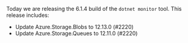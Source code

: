 Today we are releasing the 6.1.4 build of the `dotnet monitor` tool. This release includes:

- Update Azure.Storage.Blobs to 12.13.0 (#2220)
- Update Azure.Storage.Queues to 12.11.0 (#2220)
